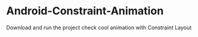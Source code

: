  # Android-Constraint-Animation
 
 Download and run the project check cool animation with Constraint Layout 
